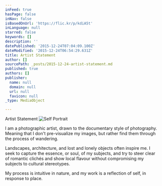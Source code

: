 ```yaml
---
inFeed: true
hasPage: false
inNav: false
isBasedOnUrl: 'https://flic.kr/p/kdiA5t'
inLanguage: null
starred: false
keywords: []
description: ''
datePublished: '2015-12-24T07:04:09.100Z'
dateModified: '2015-12-24T06:54:29.631Z'
title: Artist Statement
author: []
sourcePath: _posts/2015-12-24-artist-statement.md
published: true
authors: []
publisher:
  name: null
  domain: null
  url: null
  favicon: null
_type: MediaObject

---
```

Artist Statement
![Self Portrait](https://the-grid-user-content.s3-us-west-2.amazonaws.com/7fa142d3-20a4-4f5c-847e-c5dd260ba1a3.jpg)

I am a photographic artist, drawn to the
documentary style of photography. Meaning that I don't pre-visualize my images,
but rather find them through the process of wandering. 

Landscapes, architecture, and lost and lonely
objects often inspire me. I seek to capture the essence, or soul, of my
subjects, and try to steer clear of romantic clichés and show local
flavour without compromising my subjects to cultural stereotypes. 

My process is intuitive in nature, and my work
is a reflection of self, in response to place.